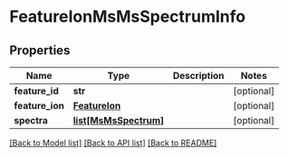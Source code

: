 # FeatureIonMsMsSpectrumInfo

## Properties
Name | Type | Description | Notes
------------ | ------------- | ------------- | -------------
**feature_id** | **str** |  | [optional] 
**feature_ion** | [**FeatureIon**](FeatureIon.md) |  | [optional] 
**spectra** | [**list[MsMsSpectrum]**](MsMsSpectrum.md) |  | [optional] 

[[Back to Model list]](../README.md#documentation-for-models) [[Back to API list]](../README.md#documentation-for-api-endpoints) [[Back to README]](../README.md)

